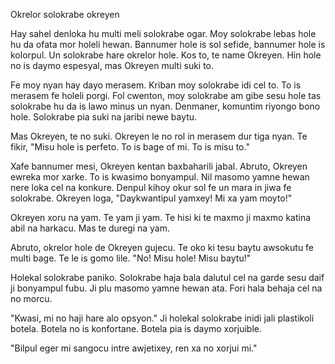 Okrelor solokrabe okreyen

Hay sahel denloka hu multi meli solokrabe ogar.
Moy solokrabe lebas hole hu da ofata mor holeli hewan.
Bannumer hole is sol sefide, bannumer hole is kolorpul.
Un solokrabe hare okrelor hole.
Kos to, te name Okreyen.
Hin hole no is daymo espesyal, mas Okreyen multi suki to.

Fe moy nyan hay dayo merasem.
Kriban moy solokrabe idi cel to.
To is merasem fe holeli porgi.
Fol cwenton, moy solokrabe am gibe sesu hole tas solokrabe hu da is lawo minus un nyan.
Denmaner, komuntim riyongo bono hole.
Solokrabe pia suki na jaribi newe baytu.

Mas Okreyen, te no suki.
Okreyen le no rol in merasem dur tiga nyan.
Te fikir, "Misu hole is perfeto. To is bage of mi. To is misu to."

Xafe bannumer mesi, Okreyen kentan baxbaharili jabal.
Abruto, Okreyen ewreka mor xarke.
To is kwasimo bonyampul.
Nil masomo yamne hewan nere loka cel na konkure.
Denpul kihoy okur sol fe un mara in jiwa fe solokrabe.
Okreyen loga, "Daykwantipul yamxey! Mi xa yam moyto!"

Okreyen xoru na yam.
Te yam ji yam.
Te hisi ki te maxmo ji maxmo katina abil na harkacu.
Mas te duregi na yam.

Abruto, okrelor hole de Okreyen gujecu.
Te oko ki tesu baytu awsokutu fe multi bage.
Te le is gomo lile.
"No! Misu hole! Misu baytu!"

Holekal solokrabe paniko.
Solokrabe haja bala dalutul cel na garde sesu daif ji bonyampul fubu.
Ji plu masomo yamne hewan ata.
Fori hala behaja cel na no morcu.

"Kwasi, mi no haji hare alo opsyon."
Ji holekal solokrabe inidi jali plastikoli botela.
Botela no is konfortane.
Botela pia is daymo xorjuible.

"Bilpul eger mi sangocu intre awjetixey, ren xa no xorjui mi."